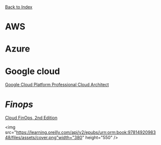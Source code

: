 [Back to Index](index.html)

# AWS

# Azure

# Google cloud

[Google Cloud Platform Professional Cloud Architect](https://learning.oreilly.com/course/google-cloud-platform/9780138041106/)

# ***Finops***

[Cloud FinOps, 2nd Edition](https://learning.oreilly.com/library/view/cloud-finops-2nd/9781492098348/)

<img src="https://learning.oreilly.com/api/v2/epubs/urn:orm:book:9781492098348/files/assets/cover.png"width="380" height="550" />


